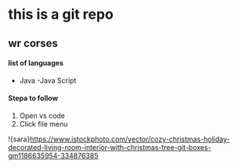 # this is a git repo

## wr corses


#### list of languages
- Java
-Java Script


#### Stepa to follow
1. Open vs code
2. Click file menu

!{sara}https://www.istockphoto.com/vector/cozy-christmas-holiday-decorated-living-room-interior-with-christmas-tree-git-boxes-gm1186635954-334876385

